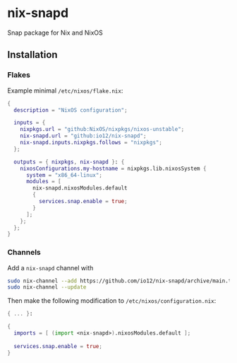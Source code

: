 # nix-snapd

Snap package for Nix and NixOS

## Installation

### Flakes

Example minimal `/etc/nixos/flake.nix`:

``` nix
{
  description = "NixOS configuration";

  inputs = {
    nixpkgs.url = "github:NixOS/nixpkgs/nixos-unstable";
    nix-snapd.url = "github:io12/nix-snapd";
    nix-snapd.inputs.nixpkgs.follows = "nixpkgs";
  };

  outputs = { nixpkgs, nix-snapd }: {
    nixosConfigurations.my-hostname = nixpkgs.lib.nixosSystem {
      system = "x86_64-linux";
      modules = [
        nix-snapd.nixosModules.default
        {
          services.snap.enable = true;
        }
      ];
    };
  };
}
```

### Channels

Add a `nix-snapd` channel with

``` sh
sudo nix-channel --add https://github.com/io12/nix-snapd/archive/main.tar.gz nix-snapd
sudo nix-channel --update
```

Then make the following modification to `/etc/nixos/configuration.nix`:

``` nix
{ ... }:

{
  imports = [ (import <nix-snapd>).nixosModules.default ];
  
  services.snap.enable = true;
}
```
